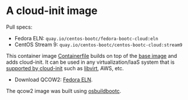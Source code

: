 # A cloud-init image

Pull specs:

- Fedora ELN: `quay.io/centos-bootc/fedora-bootc-cloud:eln`
- CentOS Stream 9: `quay.io/centos-bootc/centos-bootc-cloud:stream9`

This container image [Containerfile](Containerfile) builds on top of the
[base image](github.com/centos/centos-bootc) and adds cloud-init.  It
can be used in any virtualization/IaaS system that is
[supported by cloud-init](https://cloudinit.readthedocs.io/en/latest/reference/datasources.html)
such as [libvirt](https://blog.wikichoon.com/2020/09/virt-install-cloud-init.html),
AWS, etc.

- Download QCOW2: [Fedora ELN](https://storage.googleapis.com/centos-bootc-dev/fedora-bootc-cloud.qcow2).

The qcow2 image was built using [osbuildbootc](https://github.com/cgwalters/osbuildbootc).
